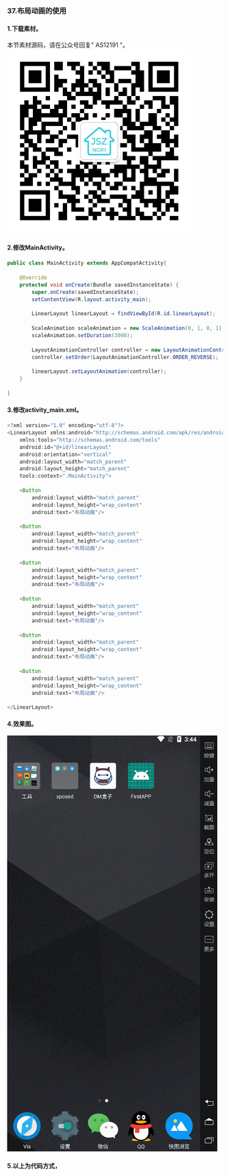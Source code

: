 ### 37.布局动画的使用
#### 1.下载素材。
本节素材源码，请在公众号回复" AS12191 "。
![title](https://raw.githubusercontent.com/JSZNopi/JSZImage/master/gitnote/2019/10/30/WXCODE-1572446034519.jpeg)

#### 2.修改MainActivity。
```java
public class MainActivity extends AppCompatActivity{

    @Override
    protected void onCreate(Bundle savedInstanceState) {
        super.onCreate(savedInstanceState);
        setContentView(R.layout.activity_main);

        LinearLayout linearLayout = findViewById(R.id.linearLayout);

        ScaleAnimation scaleAnimation = new ScaleAnimation(0, 1, 0, 1);
        scaleAnimation.setDuration(3000);

        LayoutAnimationController controller = new LayoutAnimationController(scaleAnimation, 0.3f);
        controller.setOrder(LayoutAnimationController.ORDER_REVERSE);

        linearLayout.setLayoutAnimation(controller);
    }

}
```
#### 3.修改activity_main.xml。
```java
<?xml version="1.0" encoding="utf-8"?>
<LinearLayout xmlns:android="http://schemas.android.com/apk/res/android"
    xmlns:tools="http://schemas.android.com/tools"
    android:id="@+id/linearLayout"
    android:orientation="vertical"
    android:layout_width="match_parent"
    android:layout_height="match_parent"
    tools:context=".MainActivity">

    <Button
        android:layout_width="match_parent"
        android:layout_height="wrap_content"
        android:text="布局动画"/>

    <Button
        android:layout_width="match_parent"
        android:layout_height="wrap_content"
        android:text="布局动画"/>

    <Button
        android:layout_width="match_parent"
        android:layout_height="wrap_content"
        android:text="布局动画"/>

    <Button
        android:layout_width="match_parent"
        android:layout_height="wrap_content"
        android:text="布局动画"/>

    <Button
        android:layout_width="match_parent"
        android:layout_height="wrap_content"
        android:text="布局动画"/>

    <Button
        android:layout_width="match_parent"
        android:layout_height="wrap_content"
        android:text="布局动画"/>

</LinearLayout>

```
#### 4.效果图。
![title](https://raw.githubusercontent.com/JSZNopi/JSZImage/master/gitnote/2019/12/19/1-1576741628437.gif)

#### 5.以上为代码方式，